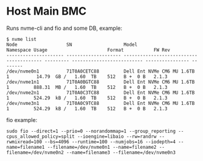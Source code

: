 # Host Main BMC

Runs nvme-cli and fio and some DB, example:

<!-- markdownlint-disable -->
```text
$ nvme list
Node                  SN                   Model                                    Namespace Usage                      Format           FW Rev
--------------------- -------------------- ---------------------------------------- --------- -------------------------- ---------------- --------
/dev/nvme0n1          71T0A0CETC88         Dell Ent NVMe CM6 MU 1.6TB               1          14.79  GB /   1.60  TB    512   B +  0 B   2.1.3
/dev/nvme1n1          71T0A0BGTC88         Dell Ent NVMe CM6 MU 1.6TB               1         888.31  MB /   1.60  TB    512   B +  0 B   2.1.3
/dev/nvme2n1          71T0A0C3TC88         Dell Ent NVMe CM6 MU 1.6TB               1         524.29  kB /   1.60  TB    512   B +  0 B   2.1.3
/dev/nvme3n1          71T0A0C9TC88         Dell Ent NVMe CM6 MU 1.6TB               1         524.29  kB /   1.60  TB    512   B +  0 B   2.1.3
```
<!-- markdownlint-restore -->

fio example:
<!-- markdownlint-disable -->
```text
sudo fio --direct=1 --prio=0 --norandommap=1 --group_reporting --cpus_allowed_policy=split --ioengine=libaio --rw=randrw --rwmixread=100 --bs=4096 --runtime=100 --numjobs=16 --iodepth=4 --name=filename1 --filename=/dev/nvme0n1 --name=filename2 --filename=/dev/nvme0n2 --name=filename3 --filename=/dev/nvme0n3
```
<!-- markdownlint-restore -->
